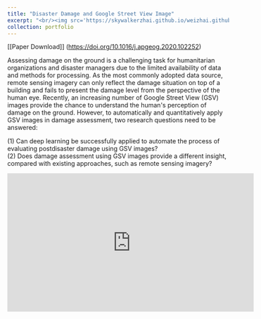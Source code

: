 ```yaml
---
title: "Disaster Damage and Google Street View Image"
excerpt: "<br/><img src='https://skywalkerzhai.github.io/weizhai.github.io/images/damag_GSV.jpg'>"
collection: portfolio
---
```

[[Paper Download]] (https://doi.org/10.1016/j.apgeog.2020.102252)

Assessing damage on the ground is a challenging task for humanitarian organizations and disaster managers due to the limited availability of data and methods for processing. As the most commonly adopted data source, remote sensing imagery can only reflect the damage situation on top of a building and fails to present the damage level from the perspective of the human eye. Recently, an increasing number of Google Street View (GSV) images provide the chance to understand the human's perception of damage on the ground. However, to automatically and quantitatively apply GSV images in damage assessment, two research questions need to be answered: 

(1) Can deep learning be successfully applied to automate the process of evaluating postdisaster damage using GSV images?  \
(2) Does damage assessment using GSV images provide a different insight, compared with existing approaches, such as remote sensing imagery?


<iframe width="560" height="315" src="https://www.youtube-nocookie.com/embed/nGs48HGnRN4" frameborder="0" allow="accelerometer; autoplay; encrypted-media; gyroscope; picture-in-picture" allowfullscreen></iframe>
